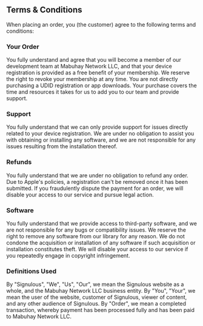 Terms & Conditions
------------------

When placing an order, you (the customer) agree to the following terms and conditions:

### Your Order

You fully understand and agree that you will become a member of our development team at Mabuhay Network LLC, and that your device registration is provided as a free benefit of your membership. We reserve the right to revoke your membership at any time. You are not directly purchasing a UDID registration or app downloads. Your purchase covers the time and resources it takes for us to add you to our team and provide support.

### Support

You fully understand that we can only provide support for issues directly related to your device registration. We are under no obligation to assist you with obtaining or installing any software, and we are not responsible for any issues resulting from the installation thereof.

### Refunds

You fully understand that we are under no obligation to refund any order. Due to Apple's policies, a registration can't be removed once it has been submitted. If you fraudulently dispute the payment for an order, we will disable your access to our service and pursue legal action.

### Software

You fully understand that we provide access to third-party software, and we are not responsible for any bugs or compatibility issues. We reserve the right to remove any software from our library for any reason. We do not condone the acquisition or installation of any software if such acquisition or installation constitutes theft. We will disable your access to our service if you repeatedly engage in copyright infringement.

### Definitions Used

By "Signulous", "We", "Us", "Our", we mean the Signulous website as a whole, and the Mabuhay Network LLC business entity. By "You", "Your", we mean the user of the website, customer of Signulous, viewer of content, and any other audience of Signulous. By "Order", we mean a completed transaction, whereby payment has been processed fully and has been paid to Mabuhay Network LLC.